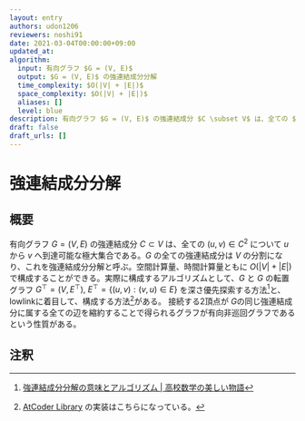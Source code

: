 ```yaml
---
layout: entry
authors: udon1206
reviewers: noshi91
date: 2021-03-04T00:00:00+09:00
updated_at:
algorithm:
  input: 有向グラフ $G = (V, E)$
  output: $G = (V, E)$ の強連結成分分解
  time_complexity: $O(|V| + |E|)$
  space_complexity: $O(|V| + |E|)$
  aliases: []
  level: blue
description: 有向グラフ $G = (V, E)$ の強連結成分 $C \subset V$ は、全ての $(u, v) \in C^2$ について $u$ から $v$ へ到達可能な極大集合である。$G$ の全ての強連結成分は $V$ の分割になり、これを強連結成分分解と呼ぶ。空間計算量、時間計算量ともに $O(\lvert V \rvert + \lvert E \rvert)$ で構成することができる。
draft: false
draft_urls: []
---
```


# 強連結成分分解

## 概要
有向グラフ $G = (V, E)$ の強連結成分 $C \subset V$ は、全ての $(u, v) \in C^2$ について $u$ から $v$ へ到達可能な極大集合である。$G$ の全ての強連結成分は $V$ の分割になり、これを強連結成分分解と呼ぶ。空間計算量、時間計算量ともに $O(\lvert V \rvert + \lvert E \rvert)$ で構成することができる。実際に構成するアルゴリズムとして、$G$ と $G$ の転置グラフ $G ^ {\top} = (V, E ^ {\top}),\  E ^ {\top} = \lbrace (u,v) : (v, u) \in E \rbrace$ を深さ優先探索する方法[^mathtrain]と、lowlinkに着目して、構成する方法[^acl]がある。
接続する2頂点が $G$の同じ強連結成分に属する全ての辺を縮約することで得られるグラフが有向非巡回グラフであるという性質がある。


## 注釈
[^mathtrain]: [強連結成分分解の意味とアルゴリズム \| 高校数学の美しい物語](https://mathtrain.jp/kyorenketsu)
[^acl]: [AtCoder Library](https://github.com/atcoder/ac-library) の実装はこちらになっている。